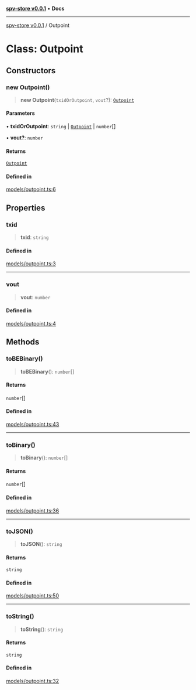 [**spv-store v0.0.1**](../README.md) • **Docs**

***

[spv-store v0.0.1](../globals.md) / Outpoint

# Class: Outpoint

## Constructors

### new Outpoint()

> **new Outpoint**(`txidOrOutpoint`, `vout`?): [`Outpoint`](Outpoint.md)

#### Parameters

• **txidOrOutpoint**: `string` \| [`Outpoint`](Outpoint.md) \| `number`[]

• **vout?**: `number`

#### Returns

[`Outpoint`](Outpoint.md)

#### Defined in

[models/outpoint.ts:6](https://github.com/shruggr/ts-casemod-spv/blob/d2d8e139fbd295fc0999df738863fea71ede7818/src/models/outpoint.ts#L6)

## Properties

### txid

> **txid**: `string`

#### Defined in

[models/outpoint.ts:3](https://github.com/shruggr/ts-casemod-spv/blob/d2d8e139fbd295fc0999df738863fea71ede7818/src/models/outpoint.ts#L3)

***

### vout

> **vout**: `number`

#### Defined in

[models/outpoint.ts:4](https://github.com/shruggr/ts-casemod-spv/blob/d2d8e139fbd295fc0999df738863fea71ede7818/src/models/outpoint.ts#L4)

## Methods

### toBEBinary()

> **toBEBinary**(): `number`[]

#### Returns

`number`[]

#### Defined in

[models/outpoint.ts:43](https://github.com/shruggr/ts-casemod-spv/blob/d2d8e139fbd295fc0999df738863fea71ede7818/src/models/outpoint.ts#L43)

***

### toBinary()

> **toBinary**(): `number`[]

#### Returns

`number`[]

#### Defined in

[models/outpoint.ts:36](https://github.com/shruggr/ts-casemod-spv/blob/d2d8e139fbd295fc0999df738863fea71ede7818/src/models/outpoint.ts#L36)

***

### toJSON()

> **toJSON**(): `string`

#### Returns

`string`

#### Defined in

[models/outpoint.ts:50](https://github.com/shruggr/ts-casemod-spv/blob/d2d8e139fbd295fc0999df738863fea71ede7818/src/models/outpoint.ts#L50)

***

### toString()

> **toString**(): `string`

#### Returns

`string`

#### Defined in

[models/outpoint.ts:32](https://github.com/shruggr/ts-casemod-spv/blob/d2d8e139fbd295fc0999df738863fea71ede7818/src/models/outpoint.ts#L32)
